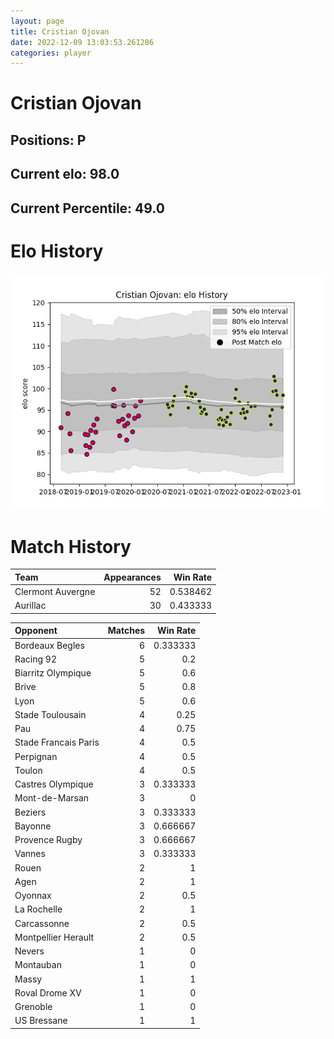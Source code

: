 ```yaml
---  
layout: page  
title: Cristian Ojovan  
date: 2022-12-09 13:03:53.261286  
categories: player  
---
```

# Cristian Ojovan

## Positions: P

## Current elo: 98.0

## Current Percentile: 49.0

# Elo History


![elo history](history_CristianOjovan.png)
# Match History


| Team              |   Appearances |   Win Rate |
|:------------------|--------------:|-----------:|
| Clermont Auvergne |            52 |   0.538462 |
| Aurillac          |            30 |   0.433333 |

| Opponent             |   Matches |   Win Rate |
|:---------------------|----------:|-----------:|
| Bordeaux Begles      |         6 |   0.333333 |
| Racing 92            |         5 |   0.2      |
| Biarritz Olympique   |         5 |   0.6      |
| Brive                |         5 |   0.8      |
| Lyon                 |         5 |   0.6      |
| Stade Toulousain     |         4 |   0.25     |
| Pau                  |         4 |   0.75     |
| Stade Francais Paris |         4 |   0.5      |
| Perpignan            |         4 |   0.5      |
| Toulon               |         4 |   0.5      |
| Castres Olympique    |         3 |   0.333333 |
| Mont-de-Marsan       |         3 |   0        |
| Beziers              |         3 |   0.333333 |
| Bayonne              |         3 |   0.666667 |
| Provence Rugby       |         3 |   0.666667 |
| Vannes               |         3 |   0.333333 |
| Rouen                |         2 |   1        |
| Agen                 |         2 |   1        |
| Oyonnax              |         2 |   0.5      |
| La Rochelle          |         2 |   1        |
| Carcassonne          |         2 |   0.5      |
| Montpellier Herault  |         2 |   0.5      |
| Nevers               |         1 |   0        |
| Montauban            |         1 |   0        |
| Massy                |         1 |   1        |
| Roval Drome XV       |         1 |   0        |
| Grenoble             |         1 |   0        |
| US Bressane          |         1 |   1        |